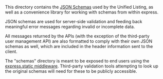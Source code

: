 This directory contains the [JSON Schemas](http://json-schema.org/) used by the Unified Listing, as well as a convenience library for working with schemas from within express.

JSON schemas are used for server-side validation and feeding back meaningful error messages regarding invalid or incomplete data.

All messages returned by the APIs (with the exception of the third-party user management API) are also formatted to comply with their own JSON schemas as well, which are included in the header information sent to the client.

The "schemas" directory is meant to be exposed to end users using the [express.static middleware](https://github.com/expressjs/serve-static).  Third-party validation tools attempting to look up the original schemas will need for these to be publicly accessible.